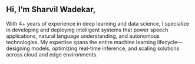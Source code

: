 ## Hi, I’m Sharvil Wadekar, 
<p>With 4+ years of experience in deep learning and data science, I specialize in developing and deploying intelligent systems that power speech applications, natural language understanding, and autonomous technologies. My expertise spans the entire machine learning lifecycle—designing models, optimizing real-time inference, and scaling solutions across cloud and edge environments.<p/>
